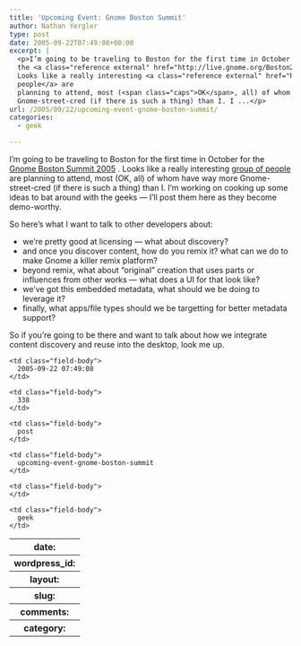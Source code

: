 ```yaml
---
title: 'Upcoming Event: Gnome Boston Summit'
author: Nathan Yergler
type: post
date: 2005-09-22T07:49:08+00:00
excerpt: |
  <p>I’m going to be traveling to Boston for the first time in October for
  the <a class="reference external" href="http://live.gnome.org/Boston2005">Gnome Boston Summit 2005</a>.
  Looks like a really interesting <a class="reference external" href="http://live.gnome.org/Boston2005_2fTellUsYoureComing">group of
  people</a> are
  planning to attend, most (<span class="caps">OK</span>, all) of whom have way more
  Gnome-street-cred (if there is such a thing) than I. I ...</p>
url: /2005/09/22/upcoming-event-gnome-boston-summit/
categories:
  - geek

---
```

I’m going to be traveling to Boston for the first time in October for the [Gnome Boston Summit 2005][1] . Looks like a really interesting [group of people][2]  are planning to attend, most (<span class="caps">OK</span>, all) of whom have way more Gnome-street-cred (if there is such a thing) than I. I’m working on cooking up some ideas to bat around with the geeks — I’ll post them here as they become demo-worthy.

So here’s what I want to talk to other developers about:

<ul class="simple">
  <li>
    we’re pretty good at licensing — what about discovery?
  </li>
  <li>
    and once you discover content, how do you remix it? what can we do to make Gnome a killer remix platform?
  </li>
  <li>
    beyond remix, what about “original” creation that uses parts or influences from other works — what does a <span class="caps">UI</span> for that look like?
  </li>
  <li>
    we’ve got this embedded metadata, what should we be doing to leverage it?
  </li>
  <li>
    finally, what apps/file types should we be targetting for better metadata support?
  </li>
</ul>

So if you’re going to be there and want to talk about how we integrate content discovery and reuse into the desktop, look me up.

<table class="docutils field-list" frame="void" rules="none">
  <col class="field-name" /> <col class="field-body" /> <tr class="field">
    <th class="field-name">
      date:
    </th>

    <td class="field-body">
      2005-09-22 07:49:08
    </td>
  </tr>

  <tr class="field">
    <th class="field-name">
      wordpress_id:
    </th>

    <td class="field-body">
      338
    </td>
  </tr>

  <tr class="field">
    <th class="field-name">
      layout:
    </th>

    <td class="field-body">
      post
    </td>
  </tr>

  <tr class="field">
    <th class="field-name">
      slug:
    </th>

    <td class="field-body">
      upcoming-event-gnome-boston-summit
    </td>
  </tr>

  <tr class="field">
    <th class="field-name">
      comments:
    </th>

    <td class="field-body">
    </td>
  </tr>

  <tr class="field">
    <th class="field-name">
      category:
    </th>

    <td class="field-body">
      geek
    </td>
  </tr>
</table>

 [1]: http://live.gnome.org/Boston2005
 [2]: http://live.gnome.org/Boston2005_2fTellUsYoureComing